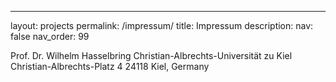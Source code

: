 ---
layout: projects
permalink: /impressum/
title: Impressum
description: 
nav: false
nav_order: 99

Prof. Dr. Wilhelm Hasselbring
Christian-Albrechts-Universität zu Kiel
Christian-Albrechts-Platz 4
24118 Kiel, Germany
